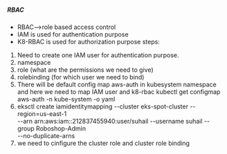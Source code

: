 ##### RBAC ################

* RBAC-->role based access control
* IAM is used for authentication purpose
* K8-RBAC is used for authorization purpose
steps:
1. Need to create one IAM user for authentication purpose.
2. namespace
3. role (what are the permissions we need to give)
4. rolebinding (for which user we need to bind) 
5. There will be default config map aws-auth in kubesystem namespace and here we need to map IAM user and k8-rbac
    kubectl get configmap aws-auth -n kube-system -o yaml
6.  eksctl create iamidentitymapping --cluster eks-spot-cluster --region=us-east-1 \
    --arn arn:aws:iam::212837455940:user/suhail --username suhail --group Roboshop-Admin \
    --no-duplicate-arns
7. we need to cinfigure the cluster role and cluster role binding
